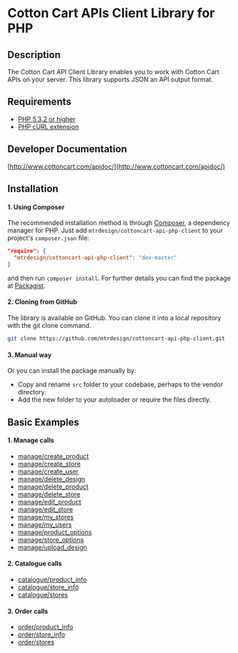 # Cotton Cart APIs Client Library for PHP #

## Description ##
The Cotton Cart API Client Library enables you to work with Cotton Cart APIs on your server. This library supports JSON an API output format.

## Requirements ##
  * [PHP 5.3.2 or higher](http://www.php.net/)
  * [PHP cURL extension](http://php.net/manual/en/book.curl.php)

## Developer Documentation ##
[http://www.cottoncart.com/apidoc/](http://www.cottoncart.com/apidoc/)

## Installation ##

#### 1. Using Composer ####

The recommended installation method is through <a href="http://getcomposer.org/">Composer</a>, a dependency manager for PHP. Just add <code>mtrdesign/cottoncart-api-php-client</code> to your project's <code>composer.json</code> file:

```json
"require": {
  "mtrdesign/cottoncart-api-php-client": "dev-master"
}
```  

and then run <code>composer install</code>. For further details you can find the package at <a href="https://packagist.org/packages/mtrdesign/cottoncart-api-php-client">Packagist</a>. 

#### 2. Cloning from GitHub ####

The library is available on GitHub. You can clone it into a local repository with the git clone command.

```sh
git clone https://github.com/mtrdesign/cottoncart-api-php-client.git
```

#### 3. Manual way  ####

Or you can install the package manually by:

- Copy and rename <code>src</code> folder to your codebase, perhaps to the vendor directory.
- Add the new folder to your autoloader or require the files directly.

## Basic Examples ##

#### 1. Manage calls ####

  * [manage/create_product](examples/manage/create_product.php)
  * [manage/create_store](examples/manage/create_store.php)
  * [manage/create_user](examples/manage/create_user.php)
  * [manage/delete_design](examples/manage/delete_design.php)
  * [manage/delete_product](examples/manage/delete_product.php)
  * [manage/delete_store](examples/manage/delete_store.php)
  * [manage/edit_product](examples/manage/edit_product.php)
  * [manage/edit_store](examples/manage/edit_store.php)
  * [manage/my_stores](examples/manage/my_stores.php)
  * [manage/my_users](examples/manage/my_users.php)
  * [manage/product_options](examples/manage/product_options.php)
  * [manage/store_options](examples/manage/store_options.php)
  * [manage/upload_design](examples/manage/upload_design.php)

#### 2. Catalogue calls ####

  * [catalogue/product_info](examples/catalogue/product_info.php)
  * [catalogue/store_info](examples/catalogue/store_info.php)
  * [catalogue/stores](examples/catalogue/stores.php)

#### 3. Order calls ####

  * [order/product_info](examples/order/calculate.php)
  * [order/store_info](examples/order/checkout.php)
  * [order/stores](examples/order/test_checkout.php)